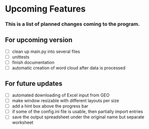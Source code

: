 # Upcoming Features
### This is a list of planned changes coming to the program.

## For upcoming version
- [ ] clean up main.py into several files
- [ ] unittests
- [ ] finish documentation
- [ ] automatic creation of word cloud after data is processed

## For future updates
- [ ] automated downloading of Excel input from GEO
- [ ] make window resizable with different layouts per size
- [ ] add a hint box above the progress bar
- [ ] if some of the config.ini file is usable, then partially import entries
- [ ] save the output spreadsheet under the original name but separate worksheet
